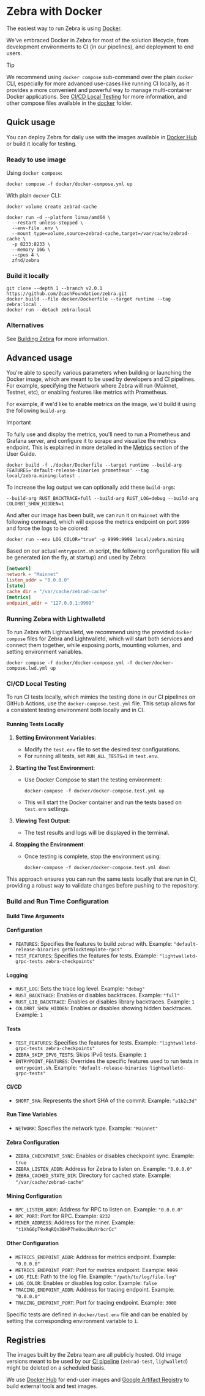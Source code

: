 # Zebra with Docker

The easiest way to run Zebra is using [Docker](https://docs.docker.com/get-docker/).

We've embraced Docker in Zebra for most of the solution lifecycle, from development environments to CI (in our pipelines), and deployment to end users.

> [!TIP]
> We recommend using `docker compose` sub-command over the plain `docker` CLI, especially for more advanced use-cases like running CI locally, as it provides a more convenient and powerful way to manage multi-container Docker applications. See [CI/CD Local Testing](#cicd-local-testing) for more information, and other compose files available in the [docker](https://github.com/ZcashFoundation/zebra/tree/main/docker) folder.

## Quick usage

You can deploy Zebra for daily use with the images available in [Docker Hub](https://hub.docker.com/r/zfnd/zebra) or build it locally for testing.

### Ready to use image

Using `docker compose`:

```shell
docker compose -f docker/docker-compose.yml up
```

With plain `docker` CLI:

```shell
docker volume create zebrad-cache

docker run -d --platform linux/amd64 \
  --restart unless-stopped \
  --env-file .env \
  --mount type=volume,source=zebrad-cache,target=/var/cache/zebrad-cache \
  -p 8233:8233 \
  --memory 16G \
  --cpus 4 \
  zfnd/zebra
```

### Build it locally

```shell
git clone --depth 1 --branch v2.0.1 https://github.com/ZcashFoundation/zebra.git
docker build --file docker/Dockerfile --target runtime --tag zebra:local .
docker run --detach zebra:local
```

### Alternatives

See [Building Zebra](https://github.com/ZcashFoundation/zebra#building-zebra) for more information.

## Advanced usage

You're able to specify various parameters when building or launching the Docker image, which are meant to be used by developers and CI pipelines. For example, specifying the Network where Zebra will run (Mainnet, Testnet, etc), or enabling features like metrics with Prometheus.

For example, if we'd like to enable metrics on the image, we'd build it using the following `build-arg`:

> [!IMPORTANT]
> To fully use and display the metrics, you'll need to run a Prometheus and Grafana server, and configure it to scrape and visualize the metrics endpoint. This is explained in more detailed in the [Metrics](https://zebra.zfnd.org/user/metrics.html#zebra-metrics) section of the User Guide.

```shell
docker build -f ./docker/Dockerfile --target runtime --build-arg FEATURES='default-release-binaries prometheus' --tag local/zebra.mining:latest .
```

To increase the log output we can optionally add these `build-arg`s:

```shell
--build-arg RUST_BACKTRACE=full --build-arg RUST_LOG=debug --build-arg COLORBT_SHOW_HIDDEN=1
```

And after our image has been built, we can run it on `Mainnet` with the following command, which will expose the metrics endpoint on port `9999` and force the logs to be colored:

```shell
docker run --env LOG_COLOR="true" -p 9999:9999 local/zebra.mining
```

Based on our actual `entrypoint.sh` script, the following configuration file will be generated (on the fly, at startup) and used by Zebra:

```toml
[network]
network = "Mainnet"
listen_addr = "0.0.0.0"
[state]
cache_dir = "/var/cache/zebrad-cache"
[metrics]
endpoint_addr = "127.0.0.1:9999"
```

### Running Zebra with Lightwalletd

To run Zebra with Lightwalletd, we recommend using the provided `docker compose` files for Zebra and Lightwalletd, which will start both services and connect them together, while exposing ports, mounting volumes, and setting environment variables.

```shell
docker compose -f docker/docker-compose.yml -f docker/docker-compose.lwd.yml up
```

### CI/CD Local Testing

To run CI tests locally, which mimics the testing done in our CI pipelines on GitHub Actions, use the `docker-compose.test.yml` file. This setup allows for a consistent testing environment both locally and in CI.

#### Running Tests Locally

1. **Setting Environment Variables**:
   - Modify the `test.env` file to set the desired test configurations.
   - For running all tests, set `RUN_ALL_TESTS=1` in `test.env`.

2. **Starting the Test Environment**:
   - Use Docker Compose to start the testing environment:

     ```shell
     docker-compose -f docker/docker-compose.test.yml up
     ```

   - This will start the Docker container and run the tests based on `test.env` settings.

3. **Viewing Test Output**:
   - The test results and logs will be displayed in the terminal.

4. **Stopping the Environment**:
   - Once testing is complete, stop the environment using:

     ```shell
     docker-compose -f docker/docker-compose.test.yml down
     ```

This approach ensures you can run the same tests locally that are run in CI, providing a robust way to validate changes before pushing to the repository.

### Build and Run Time Configuration

#### Build Time Arguments

#### Configuration

- `FEATURES`: Specifies the features to build `zebrad` with. Example: `"default-release-binaries getblocktemplate-rpcs"`
- `TEST_FEATURES`: Specifies the features for tests. Example: `"lightwalletd-grpc-tests zebra-checkpoints"`

#### Logging

- `RUST_LOG`: Sets the trace log level. Example: `"debug"`
- `RUST_BACKTRACE`: Enables or disables backtraces. Example: `"full"`
- `RUST_LIB_BACKTRACE`: Enables or disables library backtraces. Example: `1`
- `COLORBT_SHOW_HIDDEN`: Enables or disables showing hidden backtraces. Example: `1`

#### Tests

- `TEST_FEATURES`: Specifies the features for tests. Example: `"lightwalletd-grpc-tests zebra-checkpoints"`
- `ZEBRA_SKIP_IPV6_TESTS`: Skips IPv6 tests. Example: `1`
- `ENTRYPOINT_FEATURES`: Overrides the specific features used to run tests in `entrypoint.sh`. Example: `"default-release-binaries lightwalletd-grpc-tests"`

#### CI/CD

- `SHORT_SHA`: Represents the short SHA of the commit. Example: `"a1b2c3d"`

#### Run Time Variables

- `NETWORK`: Specifies the network type. Example: `"Mainnet"`

#### Zebra Configuration

- `ZEBRA_CHECKPOINT_SYNC`: Enables or disables checkpoint sync. Example: `true`
- `ZEBRA_LISTEN_ADDR`: Address for Zebra to listen on. Example: `"0.0.0.0"`
- `ZEBRA_CACHED_STATE_DIR`: Directory for cached state. Example: `"/var/cache/zebrad-cache"`

#### Mining Configuration

- `RPC_LISTEN_ADDR`: Address for RPC to listen on. Example: `"0.0.0.0"`
- `RPC_PORT`: Port for RPC. Example: `8232`
- `MINER_ADDRESS`: Address for the miner. Example: `"t1XhG6pT9xRqRQn3BHP7heUou1RuYrbcrCc"`

#### Other Configuration

- `METRICS_ENDPOINT_ADDR`: Address for metrics endpoint. Example: `"0.0.0.0"`
- `METRICS_ENDPOINT_PORT`: Port for metrics endpoint. Example: `9999`
- `LOG_FILE`: Path to the log file. Example: `"/path/to/log/file.log"`
- `LOG_COLOR`: Enables or disables log color. Example: `false`
- `TRACING_ENDPOINT_ADDR`: Address for tracing endpoint. Example: `"0.0.0.0"`
- `TRACING_ENDPOINT_PORT`: Port for tracing endpoint. Example: `3000`

Specific tests are defined in `docker/test.env` file and can be enabled by setting the corresponding environment variable to `1`.

## Registries

The images built by the Zebra team are all publicly hosted. Old image versions meant to be used by our [CI pipeline](https://github.com/ZcashFoundation/zebra/blob/main/.github/workflows/ci-integration-tests-gcp.yml) (`zebrad-test`, `lighwalletd`) might be deleted on a scheduled basis.

We use [Docker Hub](https://hub.docker.com/r/zfnd/zebra) for end-user images and [Google Artifact Registry](https://console.cloud.google.com/artifacts/docker/zfnd-dev-zebra/us/zebra) to build external tools and test images.
